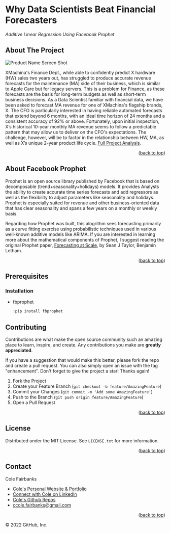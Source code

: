 # Why Data Scientists Beat Financial Forecasters

*Additive Linear Regression Using Facebook Prophet*


## About The Project

![Product Name Screen Shot](https://images.squarespace-cdn.com/content/v1/5a0b1aba90bcce4bd55450fb/5fdefbcf-4e6b-46b0-8c09-9c04dec8a98b/z_graph.png)

XMachina's Finance Dept., while able to confidently predict X hardware (HW) sales two years out, has struggled to produce accurate revenue forecasts for the maintenance (MA) side of their business, which is similar to Apple Care but for legacy servers. This is a problem for Finance, as these forecasts are the basis for  long-term budgets as well as short-term business decisions.  As a Data Scientist familiar with financial data, we have been asked to forecast MA revenue for one of XMachina's flagship brands, X.  The CFO is particularly interested in having reliable automated forecasts that extend beyond 6 months, with an ideal time horizon of 24 months and a consistent accuracy of 92% or above.  Fortunately, upon initial inspection, X’s historical 10-year monthly MA revenue seems to follow a predictable pattern that may allow us to deliver on the CFO's expectations.  The challenge, however, will be to factor in the relationship between HW, MA, as well as X’s unique 2-year product life cycle.  [Full Project Analysis](https://colefairbanks.com/fbprophet-forecast).

<p align="right">(<a href="#top">back to top</a>)</p>

## About Facebook Prophet

Prophet is an open source library published by Facebook that is based on decomposable (trend+seasonality+holidays) models. It provides Analysts the ability to create accurate time series forecasts and add regressors as well as the flexibility to adjust parameters like seasonality and holidays.  Prophet is especially suited for revenue and other business-oriented data that has clear seasonality and spans a few years on a monthly or weekly basis.

Regarding how Prophet was built, this alogrithm sees forecasting primarily as a curve fitting exercise using probabilistic techniques used in various well-known additive models like ARIMA. If you are interested in learning more about the mathematical components of Prophet, I suggest reading the original Prophet paper, [Forecasting at Scale](https://peerj.com/preprints/3190/), by Sean J Taylor, Benjamin Letham.

<p align="right">(<a href="#top">back to top</a>)</p>

## Prerequisites

### Installation

* fbprophet
  ```sh
  !pip install fbprophet
  ```

<!-- CONTRIBUTING -->
## Contributing

Contributions are what make the open source community such an amazing place to learn, inspire, and create. Any contributions you make are **greatly appreciated**.

If you have a suggestion that would make this better, please fork the repo and create a pull request. You can also simply open an issue with the tag "enhancement".
Don't forget to give the project a star! Thanks again!

1. Fork the Project
2. Create your Feature Branch (`git checkout -b feature/AmazingFeature`)
3. Commit your Changes (`git commit -m 'Add some AmazingFeature'`)
4. Push to the Branch (`git push origin feature/AmazingFeature`)
5. Open a Pull Request

<p align="right">(<a href="#top">back to top</a>)</p>



<!-- LICENSE -->
## License
Distributed under the MIT License. See `LICENSE.txt` for more information.

<p align="right">(<a href="#top">back to top</a>)</p>

<!-- CONTACT -->
## Contact

Cole Fairbanks

* [Cole's Personal Website & Portfolio](https://colefairbanks.com)
* [Connect with Cole on LinkedIn](https://linkedin.com/in/colefairbanks/)
* [Cole's Github Repos](https://github.com/colefairbanks?tab=repositories)
* ccole.fairbanks@gmail.com

<p align="right">(<a href="#top">back to top</a>)</p>

<!-- MARKDOWN LINKS & IMAGES -->
<!-- https://www.markdownguide.org/basic-syntax/#reference-style-links -->
[contributors-shield]: https://img.shields.io/github/contributors/colefairbanks/fbprophet-xforecast.svg?style=for-the-badge
[contributors-url]: https://github.com/colefairbanks/fbprophet-xforecast/graphs/contributors
[forks-shield]: https://img.shields.io/github/forks/colefairbanks/fbprophet-xforecast.svg?style=for-the-badge
[forks-url]: https://github.com/colefairbanks/fbprophet-xforecast/network/members
[stars-shield]: https://img.shields.io/github/stars/colefairbanks/fbprophet-xforecast.svg?style=for-the-badge
[stars-url]: https://github.com/colefairbanks/fbprophet-xforecast/stargazers
[issues-shield]: https://img.shields.io/github/issues/colefairbanks/fbprophet-xforecast.svg?style=for-the-badge
[issues-url]: https://github.com/colefairbanks/fbprophet-xforecast/issues
[license-shield]: https://img.shields.io/github/license/colefairbanks/fbprophet-xforecast.svg?style=for-the-badge
[license-url]: https://github.com/colefairbanks/fbprophet-xforecast/blob/master/LICENSE.txt
[linkedin-shield]: https://img.shields.io/badge/-LinkedIn-black.svg?style=for-the-badge&logo=linkedin&colorB=555
[linkedin-url]: https://linkedin.com/in/colefairbanks
[product-screenshot]: images/screenshot.png

© 2022 GitHub, Inc.
